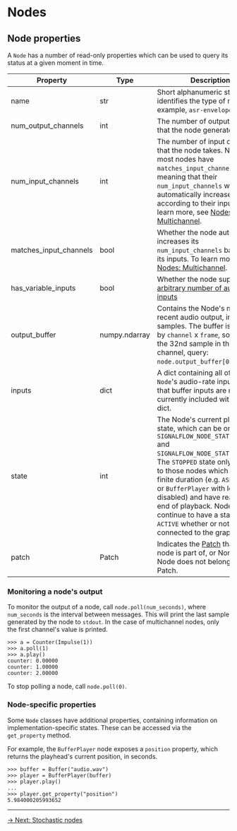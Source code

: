 # Nodes

## Node properties

A `Node` has a number of read-only properties which can be used to query its status at a given moment in time.

| Property               | Type          | Description                                                                                                                                                                                                                                                                                                                                                                                            |
|------------------------|---------------|--------------------------------------------------------------------------------------------------------------------------------------------------------------------------------------------------------------------------------------------------------------------------------------------------------------------------------------------------------------------------------------------------------|
| name                   | str           | Short alphanumeric string that identifies the type of node (for example, `asr-envelope`)                                                                                                                                                                                                                                                                                                               |
| num_output_channels    | int           | The number of output channels that the node generates.                                                                                                                                                                                                                                                                                                                                                 |
| num_input_channels     | int           | The number of input channels that the node takes. Note that most nodes have `matches_input_channels` set, meaning that their `num_input_channels` will be automatically increased according to their inputs. To learn more, see [Nodes: Multichannel](multichannel.md).                                                                                                                                | 
| matches_input_channels | bool          | Whether the node automatically increases its `num_input_channels` based on its inputs. To learn more, see [Nodes: Multichannel](multichannel.md).                                                                                                                                                                                                                                                      |
| has_variable_inputs    | bool          | Whether the node supports an [arbitrary number of audio-rate inputs](inputs.md#variable-input-nodes)                                                                                                                                                                                                                                                                                                   |
| output_buffer          | numpy.ndarray | Contains the Node's most recent audio output, in `float32` samples. The buffer is indexed by `channel` x `frame`, so to obtain the 32nd sample in the first channel, query: `node.output_buffer[0][31]`.                                                                                                                                                                                               |
| inputs                 | dict          | A dict containing all of the `Node`'s audio-rate inputs. Note that buffer inputs are not currently included within this dict.                                                                                                                                                                                                                                                                          |
| state                  | int           | The Node's current playback state, which can be one of `SIGNALFLOW_NODE_STATE_ACTIVE` and `SIGNALFLOW_NODE_STATE_STOPPED`. The `STOPPED` state only applies to those nodes which have a finite duration (e.g. `ASREnvelope`, or `BufferPlayer` with looping disabled) and have reached the end of playback. Nodes continue to have a state of `ACTIVE` whether or not they are connected to the graph. | 
| patch                  | Patch         | Indicates the [Patch](../patch/index.md) that the node is part of, or None if the Node does not belong to a Patch.                                                                                                                                                                                                                                                                                     | 

### Monitoring a node's output

To monitor the output of a node, call `node.poll(num_seconds)`, where `num_seconds` is the interval between messages. This will print the last sample generated by the node to `stdout`. In the case of multichannel nodes, only the first channel's value is printed.

```
>>> a = Counter(Impulse(1))
>>> a.poll(1)
>>> a.play()
counter: 0.00000
counter: 1.00000
counter: 2.00000
```

To stop polling a node, call `node.poll(0)`.

### Node-specific properties

Some `Node` classes have additional properties, containing information on implementation-specific states. These can be accessed via the `get_property` method.

For example, the `BufferPlayer` node exposes a `position` property, which returns the playhead's current position, in seconds.

```
>>> buffer = Buffer("audio.wav")
>>> player = BufferPlayer(buffer)
>>> player.play()
...
>>> player.get_property("position")
5.984000205993652
```

---

[→ Next: Stochastic nodes](stochastic.md)